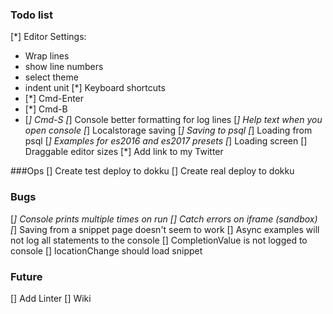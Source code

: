 ### Todo list

[*] Editor Settings:
  - Wrap lines
  - show line numbers
  - select theme
  - indent unit
[*] Keyboard shortcuts
  - [*] Cmd-Enter
  - [*] Cmd-B
  - [*] Cmd-S
[*] Console better formatting for log lines
[*] Help text when you open console
[*] Localstorage saving
[*] Saving to psql
[*] Loading from psql
[*] Examples for es2016 and es2017 presets
[*] Loading screen
[] Draggable editor sizes
[*] Add link to my Twitter

###Ops
[] Create test deploy to dokku
[] Create real deploy to dokku

### Bugs

[*] Console prints multiple times on run
[] Catch errors on iframe (sandbox)
[*] Saving from a snippet page doesn't seem to work
[] Async examples will not log all statements to the console
[] CompletionValue is not logged to console
[] locationChange should load snippet

### Future

[] Add Linter
[] Wiki